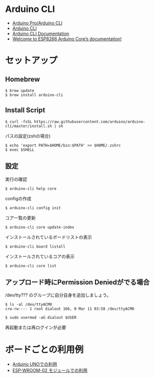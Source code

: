 # Arduino CLI

* [Arduino Pro/Arduino CLI](https://www.arduino.cc/pro/cli)
* [Arduino CLI](https://github.com/arduino/arduino-cli)
* [Arduino CLI Documentation](https://arduino.github.io/arduino-cli/)
* [Welcome to ESP8266 Arduino Core’s documentation!](https://arduino-esp8266.readthedocs.io/en/latest/)

# セットアップ

## Homebrew

	$ brew update
	$ brew install arduino-cli
	
## Install Script

	$ curl -fsSL https://raw.githubusercontent.com/arduino/arduino-cli/master/install.sh | sh

パスの設定(zshの場合)

	$ echo 'export PATH=$HOME/bin:$PATH' >> $HOME/.zshrc
	$ exec $SHELL
	
## 設定

実行の確認

	$ arduino-cli help core

configの作成

	$ arduino-cli config init

コア一覧の更新

	$ arduino-cli core update-index

インストールされているボードリストの表示

	$ arduino-cli board listall
	
インストールされているコアの表示

	$ arduino-cli core list

## アップロード時にPermission Deniedがでる場合

/dev/tty??? のグループに自分自身を追加しましょう。

	$ ls -al /dev/ttyACM0
	crw-rw---- 1 root dialout 166, 0 Mar 11 03:58 /dev/ttyACM0

	$ sudo usermod -aG dialout $USER

再起動または再ログインが必要

# ボードごとの利用例

* [Arduino UNOでの利用](./UNO.md)
* [ESP-WROOM-02 モジュールでの利用](./ESP-WROOM-02.md)



